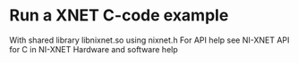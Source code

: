 # Run a XNET C-code example

With shared library libnixnet.so using nixnet.h
For API help see NI-XNET API for C in NI-XNET Hardware and software help
